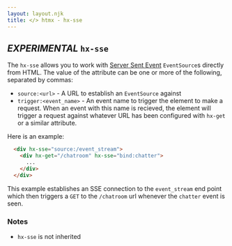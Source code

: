 ```yaml
---
layout: layout.njk
title: </> htmx - hx-sse
---
```


## *EXPERIMENTAL* `hx-sse`

The `hx-sse` allows you to work with [Server Sent Event](https://developer.mozilla.org/en-US/docs/Web/API/Server-sent_events/Using_server-sent_events)
`EventSource`s directly from HTML.  The value of the attribute can be one or more of the following, separated by
commas:

* `source:<url>` - A URL to establish an `EventSource` against
* `trigger:<event_name>` - An event name to trigger the element to make a request.  When an event with this name is recieved, the element
will trigger a request against whatever URL has been configured with `hx-get` or a similar attribute.

Here is an example:

```html
  <div hx-sse="source:/event_stream">
    <div hx-get="/chatroom" hx-sse="bind:chatter">
      ...
    </div>
  </div>
```

This example establishes an SSE connection to the `event_stream` end point which then triggers
a `GET` to the `/chatroom` url whenever the `chatter` event is seen.

### Notes

* `hx-sse` is not inherited
